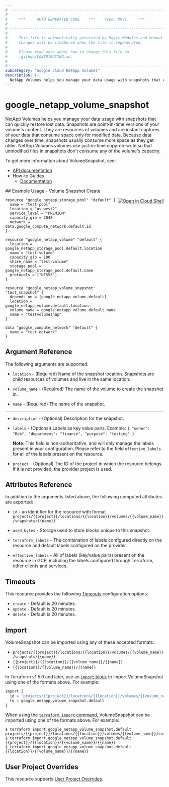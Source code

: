 ```yaml
---
# ----------------------------------------------------------------------------
#
#     ***     AUTO GENERATED CODE    ***    Type: MMv1     ***
#
# ----------------------------------------------------------------------------
#
#     This file is automatically generated by Magic Modules and manual
#     changes will be clobbered when the file is regenerated.
#
#     Please read more about how to change this file in
#     .github/CONTRIBUTING.md.
#
# ----------------------------------------------------------------------------
subcategory: "Google Cloud NetApp Volumes"
description: |-
  NetApp Volumes helps you manage your data usage with snapshots that can quickly restore lost data.
---
```


# google\_netapp\_volume\_snapshot

NetApp Volumes helps you manage your data usage with snapshots that can quickly restore lost data.
Snapshots are point-in-time versions of your volume's content. They are resources of volumes and are
instant captures of your data that consume space only for modified data. Because data changes over
time, snapshots usually consume more space as they get older.
NetApp Volumes volumes use just-in-time copy-on-write so that unmodified files in snapshots don't
consume any of the volume's capacity.


To get more information about VolumeSnapshot, see:

* [API documentation](https://cloud.google.com/netapp/volumes/docs/reference/rest/v1/projects.locations.volumes.snapshots)
* How-to Guides
    * [Documentation](https://cloud.google.com/netapp/volumes/docs/configure-and-use/volume-snapshots/overview)

<div class = "oics-button" style="float: right; margin: 0 0 -15px">
  <a href="https://console.cloud.google.com/cloudshell/open?cloudshell_git_repo=https%3A%2F%2Fgithub.com%2Fterraform-google-modules%2Fdocs-examples.git&cloudshell_working_dir=volume_snapshot_create&cloudshell_image=gcr.io%2Fcloudshell-images%2Fcloudshell%3Alatest&open_in_editor=main.tf&cloudshell_print=.%2Fmotd&cloudshell_tutorial=.%2Ftutorial.md" target="_blank">
    <img alt="Open in Cloud Shell" src="//gstatic.com/cloudssh/images/open-btn.svg" style="max-height: 44px; margin: 32px auto; max-width: 100%;">
  </a>
</div>
## Example Usage - Volume Snapshot Create


```hcl
resource "google_netapp_storage_pool" "default" {
  name = "test-pool"
  location = "us-west2"
  service_level = "PREMIUM"
  capacity_gib = 2048
  network = data.google_compute_network.default.id
}

resource "google_netapp_volume" "default" {
  location = google_netapp_storage_pool.default.location
  name = "test-volume"
  capacity_gib = 100
  share_name = "test-volume"
  storage_pool = google_netapp_storage_pool.default.name
  protocols = ["NFSV3"]
}

resource "google_netapp_volume_snapshot" "test_snapshot" {
  depends_on = [google_netapp_volume.default]
  location = google_netapp_volume.default.location
  volume_name = google_netapp_volume.default.name
  name = "testvolumesnap"
}

data "google_compute_network" "default" {
  name = "test-network"
}
```

## Argument Reference

The following arguments are supported:


* `location` -
  (Required)
  Name of the snapshot location. Snapshots are child resources of volumes and live in the same location.

* `volume_name` -
  (Required)
  The name of the volume to create the snapshot in.

* `name` -
  (Required)
  The name of the snapshot.


- - -


* `description` -
  (Optional)
  Description for the snapshot.

* `labels` -
  (Optional)
  Labels as key value pairs. Example: `{ "owner": "Bob", "department": "finance", "purpose": "testing" }`.

  **Note**: This field is non-authoritative, and will only manage the labels present in your configuration.
  Please refer to the field `effective_labels` for all of the labels present on the resource.

* `project` - (Optional) The ID of the project in which the resource belongs.
    If it is not provided, the provider project is used.


## Attributes Reference

In addition to the arguments listed above, the following computed attributes are exported:

* `id` - an identifier for the resource with format `projects/{{project}}/locations/{{location}}/volumes/{{volume_name}}/snapshots/{{name}}`

* `used_bytes` -
  Storage used to store blocks unique to this snapshot.

* `terraform_labels` -
  The combination of labels configured directly on the resource
   and default labels configured on the provider.

* `effective_labels` -
  All of labels (key/value pairs) present on the resource in GCP, including the labels configured through Terraform, other clients and services.


## Timeouts

This resource provides the following
[Timeouts](https://developer.hashicorp.com/terraform/plugin/sdkv2/resources/retries-and-customizable-timeouts) configuration options:

- `create` - Default is 20 minutes.
- `update` - Default is 20 minutes.
- `delete` - Default is 20 minutes.

## Import


VolumeSnapshot can be imported using any of these accepted formats:

* `projects/{{project}}/locations/{{location}}/volumes/{{volume_name}}/snapshots/{{name}}`
* `{{project}}/{{location}}/{{volume_name}}/{{name}}`
* `{{location}}/{{volume_name}}/{{name}}`


In Terraform v1.5.0 and later, use an [`import` block](https://developer.hashicorp.com/terraform/language/import) to import VolumeSnapshot using one of the formats above. For example:

```tf
import {
  id = "projects/{{project}}/locations/{{location}}/volumes/{{volume_name}}/snapshots/{{name}}"
  to = google_netapp_volume_snapshot.default
}
```

When using the [`terraform import` command](https://developer.hashicorp.com/terraform/cli/commands/import), VolumeSnapshot can be imported using one of the formats above. For example:

```
$ terraform import google_netapp_volume_snapshot.default projects/{{project}}/locations/{{location}}/volumes/{{volume_name}}/snapshots/{{name}}
$ terraform import google_netapp_volume_snapshot.default {{project}}/{{location}}/{{volume_name}}/{{name}}
$ terraform import google_netapp_volume_snapshot.default {{location}}/{{volume_name}}/{{name}}
```

## User Project Overrides

This resource supports [User Project Overrides](https://registry.terraform.io/providers/hashicorp/google/latest/docs/guides/provider_reference#user_project_override).
